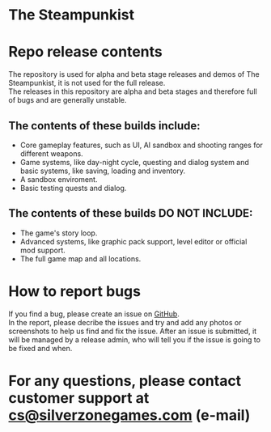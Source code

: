 # The Steampunkist

# Repo release contents
The repository is used for alpha and beta stage releases and demos of The Steampunkist, it is not used for the full release.
<br>
The releases in this repository are alpha and beta stages and therefore full of bugs and are generally unstable.
<br>
## The contents of these builds include:
 - Core gameplay features, such as UI, AI sandbox and shooting ranges for different weapons.
 - Game systems, like day-night cycle, questing and dialog system and basic systems, like saving, loading and inventory.
 - A sandbox enviroment.
 - Basic testing quests and dialog.

## The contents of these builds DO NOT INCLUDE:
 - The game's story loop.
 - Advanced systems, like graphic pack support, level editor or official mod support.
 - The full game map and all locations.

# How to report bugs
If you find a bug, please create an issue on [GitHub](https://github.som/Silverzonegames/Steampunk/issues).
<br>
In the report, please decribe the issues and try and add any photos or screenshots to help us find and fix the issue.
After an issue is submitted, it will be managed by a release admin, who will tell you if the issue is going to be fixed and when.

# For any questions, please contact customer support at [cs@silverzonegames.com](mailto:cs@silverzonegames.com) (e-mail)
